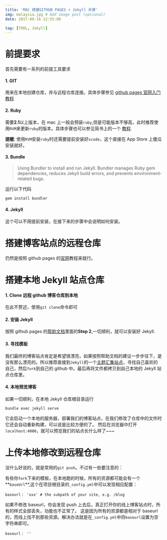 ```yaml
---
title: 'MAC 搭建GITHUB PAGES + Jekyll 步骤'
img: malaysia.jpg # Add image post (optional)
date: 2017-09-16 12:55:00

tag: [TOOL, Jekyll]
---
```


# 前提要求

首先需要有一系列的前提工具要求

#### 1. GIT

用来在本地创建仓库，并与远程仓库连接。具体步骤参见 [github pages 官网入门教程](https://pages.github.com/)

#### 2. Ruby

需要**2.1**以上版本，在 mac 上一般会预装`ruby`,但是可能版本不够高，此时推荐使用`RVM`来更新`ruby`的版本。具体步骤也可以参见简书上的一个 [教程](http://www.jianshu.com/p/d99b5662d8a0).

**提醒**: 使用`RVM`安装`ruby`时还需要提前安装好`xcode`，这个直接在 App Store 上傻瓜安装就好。

#### 3. Bundle

> Using Bundler to install and run Jekyll. Bundler manages Ruby gem dependencies, reduces Jekyll build errors, and prevents environment-related bugs.

运行以下代码

```ruby
gem install bundler
```

#### 4. Jekyll

这个可以不用提前安装，在接下来的步骤中会说明如何安装。

# 搭建博客站点的远程仓库

仍然是按照 github pages 的[官网](https://pages.github.com/)教程来就行。

# 搭建本地 Jekyll 站点仓库

#### 1. Clone 远程 github 博客仓库到本地

在此不赘述，使用`git clone`命令即可

#### 2. 安装 Jekyll

按照 github pages 的[帮助文档](https://help.github.com/articles/setting-up-your-github-pages-site-locally-with-jekyll/)里面的**Step 2**,一切顺利，就可以安装好 Jekyll.

#### 3. 寻找模板

我们最终的博客站点肯定是希望很漂亮，如果按照帮助文档的建议一步步往下，是没有那么漂亮的。所以推荐直接到`Jekyll`的一个[主题汇集站点](http://jekyllthemes.org/)，寻找自己喜欢的自己，然后`fork`到自己的 github 中。最后再将文件都拷贝到自己本地的 Jekyll 站点仓库里。

#### 4. 本地预览博客

如果一切顺利，在本地 Jekyll 仓库根目录运行

```
bundle exec jekyll serve
```

它会启动一个本地的服务器，部署我们的博客站点，在我们修改了仓库中的文件时它还会自动重新构建，可以说是比较方便的了。
然后在浏览器中打开`localhost:4000`，就可以预览我们的站点长什么样了~~~

# 上传本地修改到远程仓库

没什么好说的，就是常用的`git push`。不过有一些要注意的：

有些你`fork`下来的模板，在本地跑的时候，所有的资源都可能会有一个**`baseUrl`**,这个在项目根目录的`_config.yml`中可以发现相应配置：

```
baseurl： 'xxx' # the subpath of your site, e.g. /blog
```

如果不修改 baseurl，你会发现 push 上去后，真正打开你的线上博客站点时，所有的样式全部丢失，功能也不正常了。
这是因为所有的资源都是相对于 baseurl 的，而线上找不到那些资源。解决办法就是在`_config.yml`中将`baseurl`设置为空字符串即可。

```
baseurl： ''
```
